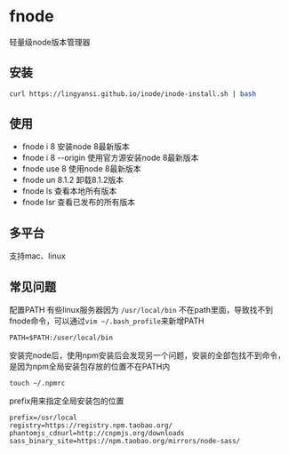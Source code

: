 # fnode
轻量级node版本管理器

## 安装
```bash
curl https://lingyansi.github.io/inode/inode-install.sh | bash
```

## 使用
- fnode i 8         安装node 8最新版本
- fnode i 8 --origin  使用官方源安装node 8最新版本
- fnode use 8       使用node 8最新版本
- fnode un 8.1.2    卸载8.1.2版本
- fnode ls          查看本地所有版本
- fnode lsr         查看已发布的所有版本

## 多平台
支持mac、linux

## 常见问题

配置PATH
有些linux服务器因为 `/usr/local/bin` 不在path里面，导致找不到fnode命令，可以通过`vim ~/.bash_profile`来新增PATH
```
PATH=$PATH:/user/local/bin
```

安装完node后，使用npm安装后会发现另一个问题，安装的全部包找不到命令，是因为npm全局安装包存放的位置不在PATH内
```
touch ~/.npmrc
```

prefix用来指定全局安装包的位置
```npmrc
prefix=/usr/local
registry=https://registry.npm.taobao.org/
phantomjs_cdnurl=http://cnpmjs.org/downloads
sass_binary_site=https://npm.taobao.org/mirrors/node-sass/
```
